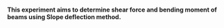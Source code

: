#### This experiment aims to determine shear force and bending moment of beams using Slope deflection method.  